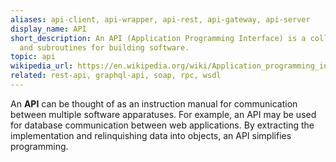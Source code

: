 ```yaml
---
aliases: api-client, api-wrapper, api-rest, api-gateway, api-server
display_name: API
short_description: An API (Application Programming Interface) is a collection of protocols
  and subroutines for building software.
topic: api
wikipedia_url: https://en.wikipedia.org/wiki/Application_programming_interface
related: rest-api, graphql-api, soap, rpc, wsdl
---
```

An **API** can be thought of as an instruction manual for communication between multiple software apparatuses. For example, an API may be used for database communication between web applications. By extracting the implementation and relinquishing data into objects, an API simplifies programming.
